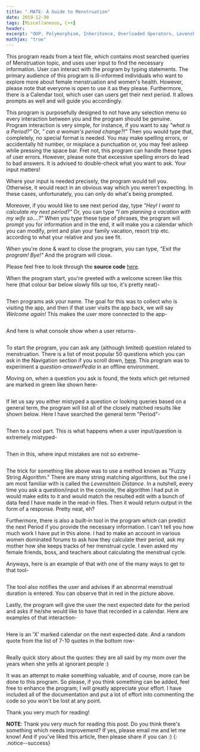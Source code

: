 ```yaml
---
title: ".MATE- A Guide to Menstruation"
date: 2019-12-30
tags: [Miscellaneous, C++]
header:
excerpt: "OOP, Polymorphism, Inheritence, Overloaded Operators, Levenshtein Distance"
mathjax: "true"
---
```

This program reads from a text file, which contains most searched queries of Menstruation topic, and uses user input to find the necessary information. User can interact with the program by typing statements. The primary audience of this program is ill-informed individuals who want to explore more about female menstruation and women's health. However, please note that everyone is open to use it as they please. Furthermore, there is a Calendar tool, which user can users get their next period. It allows prompts as well and will guide you accordingly.

This program is purposefully designed to not have any selection menu so every interaction between you and the program should be genuine. Program interaction is very simple, for instance, if you want to say *"what is a Period?"* Or, *" can a woman's period change?!"* Then you would type that, completely, no special format is needed. You may make spelling errors, or accidentally hit number, or misplace a punctuation or, you may feel asleep while pressing the space bar. Fret not, this program can handle these types of user errors. However, please note that excessive spelling errors do lead to bad answers. It is advised to double-check what you want to ask. Your input matters!

Where your input is needed precisely, the program would tell you. Otherwise, it would react in an obvious way which you weren't expecting. In these cases, unfortunately, you can only do what's being prompted.

Moreover, if you would like to see next period day, type *"Hey! I want to calculate my next period?"* Or, you can type *"I am planning a vacation with my wife so....?"* When you type these type of phrases, the program will prompt you for information and in the end, it will make you a calendar which you can modify, print and plan your family vacation, resort trip etc. according to what your relative and you see fit.

When you're done & want to close the program, you can type, *"Exit the program! Bye!"* And the program will close.

Please feel free to look through the **source code** [here](https://github.com/ToadHanks/dotMate).

When the program start, you're greeted with a welcome screen like this here (that colour bar below slowly fills up too, it's pretty neat)-

<img src="{{ site.url }}{{ site.baseurl }}/images/dotmate/welcome_screen.png" alt="">

Then programs ask your name. The goal for this was to collect who is visiting the app, and then if that user visits the app back, we will say *Welcome again!* This makes the user more connected to the app-

<img src="{{ site.url }}{{ site.baseurl }}/images/dotmate/name_new.png" alt="">

And here is what console show when a user returns-

<img src="{{ site.url }}{{ site.baseurl }}/images/dotmate/returned_user.png" alt="">

To start the program, you can ask any (although limited) question related to menstruation. There is a list of most popular 50 questions which you can ask in the Navigation section if you scroll down, [here](https://github.com/ToadHanks/dotMate). This program was to experiment a *question-answerPedia* in an offline environment. 

Moving on, when a question you ask is found, the texts which get returned are marked in green like shown here-

<img src="{{ site.url }}{{ site.baseurl }}/images/dotmate/green_questions.png" alt="">

If let us say you either mistyped a question or looking queries based on a general term, the program will list all of the closely matched results like shown below. Here I have searched the general term "Period"-

<img src="{{ site.url }}{{ site.baseurl }}/images/dotmate/yellow_questions.png" alt="">

Then to a cool part. This is what happens when a user input/question is extremely mistyped-

<img src="{{ site.url }}{{ site.baseurl }}/images/dotmate/string_adjusted.png" alt="">

Then in this, where input mistakes are not so extreme-

<img src="{{ site.url }}{{ site.baseurl }}/images/dotmate/string_adjusted_green.png" alt="">

The trick for something like above was to use a method known as "Fuzzy String Algorithm." There are many string matching algorithms, but the one I am most familiar with is called the *Levenshtein Distance*. In a nutshell, every time you ask a question/input in the console, the algorithm I had put in would make edits to it and would match the resulted edit with a bunch of data feed I have made in the read-in files. Then it would return output in the form of a response. Pretty neat, eh?

Furthermore, there is also a built-in tool in the program which can predict the next Period if you provide the necessary information. I can't tell you how much work I have put in this alone. I had to make an account in various women dominated forums to ask how they calculate their period, ask my mother how she keeps tracks of her menstrual cycle. I even asked my female friends, boss, and teachers about calculating the menstrual cycle. 

Anyways, here is an example of that with one of the many ways to get to that tool-

<img src="{{ site.url }}{{ site.baseurl }}/images/dotmate/calendar_warn.png" alt="">

The tool also notifies the user and advises if an abnormal menstrual duration is entered. You can observe that in red in the picture above.

Lastly, the program will give the user the next expected date for the period and asks if he/she would like to have that recorded in a calendar. Here are examples of that interaction-

<img src="{{ site.url }}{{ site.baseurl }}/images/dotmate/calculate_exit.png" alt="">

Here is an 'X' marked calendar on the next expected date. And a random quote from the list of 7-10 quotes in the bottom row- 

<img src="{{ site.url }}{{ site.baseurl }}/images/dotmate/calendar.png" alt="">

Really quick story about the quotes: they are all said by my mom over the years when she yells at ignorant people :)

It was an attempt to make something valuable, and of course, more can be done to this program. So please, if you think something can be added, feel free to enhance the program; I will greatly appreciate your effort. I have included all of the documentation and put a lot of effort into commenting the code so you won't be lost at any point. 

Thank you very much for reading!

**NOTE**: Thank you very much for reading this post. Do you think there's something which needs improvement? If yes, please email me and let me know! And if you've liked this article, then please share if you can :) 
{: .notice--success}

